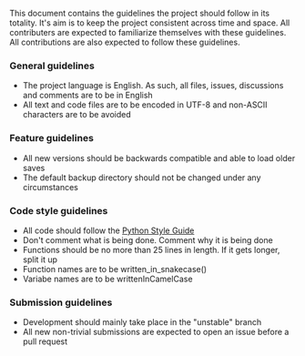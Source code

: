 This document contains the guidelines the project should follow in its totality. 
It's aim is to keep the project consistent across time and space.
All contributers are expected to familiarize themselves with these guidelines.
All contributions are also expected to follow these guidelines.

### General guidelines
- The project language is English. As such, all files, issues, discussions and comments are to be in English
- All text and code files are to be encoded in UTF-8 and non-ASCII characters are to be avoided

### Feature guidelines
- All new versions should be backwards compatible and able to load older saves
- The default backup directory should not be changed under any circumstances

### Code style guidelines
- All code should follow the [Python Style Guide](https://www.python.org/dev/peps/pep-0008/)
- Don't comment what is being done. Comment why it is being done
- Functions should be no more than 25 lines in length. If it gets longer, split it up
- Function names are to be written_in_snakecase()
- Variabe names are to be writtenInCamelCase

### Submission guidelines
- Development should mainly take place in the "unstable" branch
- All new non-trivial submissions are expected to open an issue before a pull request
